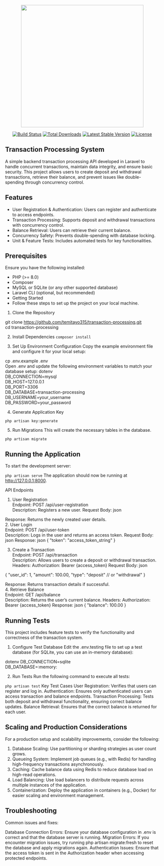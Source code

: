 <p align="center"><a href="https://laravel.com" target="_blank"><img src="https://raw.githubusercontent.com/laravel/art/master/logo-lockup/5%20SVG/2%20CMYK/1%20Full%20Color/laravel-logolockup-cmyk-red.svg" width="400"></a></p>

<p align="center">
<a href="https://travis-ci.org/laravel/framework"><img src="https://travis-ci.org/laravel/framework.svg" alt="Build Status"></a>
<a href="https://packagist.org/packages/laravel/framework"><img src="https://img.shields.io/packagist/dt/laravel/framework" alt="Total Downloads"></a>
<a href="https://packagist.org/packages/laravel/framework"><img src="https://img.shields.io/packagist/v/laravel/framework" alt="Latest Stable Version"></a>
<a href="https://packagist.org/packages/laravel/framework"><img src="https://img.shields.io/packagist/l/laravel/framework" alt="License"></a>
</p>

## Transaction Processing System

<p>A simple backend transaction processing API developed in Laravel to handle concurrent transactions, maintain data integrity, and ensure basic security. This project allows users to create deposit and withdrawal transactions, retrieve their balance, and prevent issues like double-spending through concurrency control.</p>

## Features
<ul>
<li>User Registration & Authentication: Users can register and authenticate to access endpoints.</li>
<li>Transaction Processing: Supports deposit and withdrawal transactions with concurrency control.</li>
<li>Balance Retrieval: Users can retrieve their current balance.</li>
<li>Concurrency Safety: Prevents double-spending with database locking.</li>
<li>Unit & Feature Tests: Includes automated tests for key functionalities.</li>
</ul>

## Prerequisites
Ensure you have the following installed:
<ul>
<li>PHP (>= 8.0)</li>
<li>Composer</li>
<li>MySQL or SQLite (or any other supported database)</li>
<li>Laravel CLI (optional, but recommended)</li>
<li>Getting Started</li>
<li>Follow these steps to set up the project on your local machine.</li>
</ul>

1. Clone the Repository<br/>

git clone https://github.com/temitayo315/transaction-processing.git<br/>
cd transaction-processing

2. Install Dependencies
`composer install`

3. Set Up Environment Configuration
Copy the example environment file and configure it for your local setup:

cp .env.example .env<br/>
Open .env and update the following environment variables to match your database setup:
dotenv
<br/>
DB_CONNECTION=mysql<br/>
DB_HOST=127.0.0.1<br/>
DB_PORT=3306<br/>
DB_DATABASE=transaction-processing<br/>
DB_USERNAME=your_username<br/>
DB_PASSWORD=your_password<br/>

4. Generate Application Key

`php artisan key:generate`

5. Run Migrations
This will create the necessary tables in the database.

`php artisan migrate`

## Running the Application
To start the development server:

`php artisan serve`
The application should now be running at http://127.0.0.1:8000.

API Endpoints
1. User Registration<br/>
Endpoint: POST /api/user-registration<br/>
Description: Registers a new user.
Request Body:
json

Response: Returns the newly created user details.<br/>
2. User Login<br/>
Endpoint: POST /api/user-token<br/>
Description: Logs in the user and returns an access token.
Request Body:
json
Response:
json
{
  "token": "access_token_string"
}<br/>

3. Create a Transaction<br/>
Endpoint: POST /api/transaction<br/>
Description: Allows users to create a deposit or withdrawal transaction.
Headers: Authorization: Bearer {access_token}
Request Body:
json

{
  "user_id": 1,
  "amount": 100.00,
  "type": "deposit" // or "withdrawal"
}

Response: Returns transaction details if successful.<br/>
4. Retrieve Balance<br/>
Endpoint: GET /api/balance<br/>
Description: Returns the user’s current balance.
Headers: Authorization: Bearer {access_token}
Response:
json
{
  "balance": 100.00
}

## Running Tests
This project includes feature tests to verify the functionality and correctness of the transaction system.

1. Configure Test Database
Edit the .env.testing file to set up a test database (for SQLite, you can use an in-memory database):

dotenv
DB_CONNECTION=sqlite<br/>
DB_DATABASE=:memory:<br/>

2. Run Tests
Run the following command to execute all tests:

`php artisan test`
Key Test Cases
User Registration: Verifies that users can register and log in.
Authentication: Ensures only authenticated users can access transaction and balance endpoints.
Transaction Processing: Tests both deposit and withdrawal functionality, ensuring correct balance updates.
Balance Retrieval: Ensures that the correct balance is returned for each user.

## Scaling and Production Considerations
For a production setup and scalability improvements, consider the following:
<ol>
<li>Database Scaling: Use partitioning or sharding strategies as user count grows.</li>
<li>Queueing System: Implement job queues (e.g., with Redis) for handling high-frequency transactions asynchronously.</li>
<li>Caching: Cache balance data using Redis to reduce database load on high-read operations.</li>
<li>Load Balancing: Use load balancers to distribute requests across multiple instances of the application.</li>
<li>Containerization: Deploy the application in containers (e.g., Docker) for easier scaling and environment management.</li>
</ol>

## Troubleshooting
Common issues and fixes:

Database Connection Errors: Ensure your database configuration in .env is correct and that the database server is running.
Migration Errors: If you encounter migration issues, try running php artisan migrate:fresh to reset the database and apply migrations again.
Authentication Issues: Ensure that the access token is sent in the Authorization header when accessing protected endpoints.